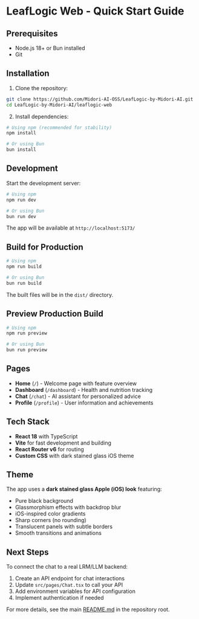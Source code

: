 # LeafLogic Web - Quick Start Guide

## Prerequisites
- Node.js 18+ or Bun installed
- Git

## Installation

1. Clone the repository:
```bash
git clone https://github.com/Midori-AI-OSS/LeafLogic-by-Midori-AI.git
cd LeafLogic-by-Midori-AI/leaflogic-web
```

2. Install dependencies:
```bash
# Using npm (recommended for stability)
npm install

# Or using Bun
bun install
```

## Development

Start the development server:
```bash
# Using npm
npm run dev

# Or using Bun
bun run dev
```

The app will be available at `http://localhost:5173/`

## Build for Production

```bash
# Using npm
npm run build

# Or using Bun
bun run build
```

The built files will be in the `dist/` directory.

## Preview Production Build

```bash
# Using npm
npm run preview

# Or using Bun
bun run preview
```

## Pages

- **Home** (`/`) - Welcome page with feature overview
- **Dashboard** (`/dashboard`) - Health and nutrition tracking
- **Chat** (`/chat`) - AI assistant for personalized advice
- **Profile** (`/profile`) - User information and achievements

## Tech Stack

- **React 18** with TypeScript
- **Vite** for fast development and building
- **React Router v6** for routing
- **Custom CSS** with dark stained glass iOS theme

## Theme

The app uses a **dark stained glass Apple (iOS) look** featuring:
- Pure black background
- Glassmorphism effects with backdrop blur
- iOS-inspired color gradients
- Sharp corners (no rounding)
- Translucent panels with subtle borders
- Smooth transitions and animations

## Next Steps

To connect the chat to a real LRM/LLM backend:
1. Create an API endpoint for chat interactions
2. Update `src/pages/Chat.tsx` to call your API
3. Add environment variables for API configuration
4. Implement authentication if needed

For more details, see the main [README.md](../README.md) in the repository root.
